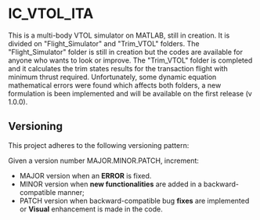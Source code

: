 # IC_VTOL_ITA

This is a multi-body VTOL simulator on MATLAB, still in creation. It is divided on 
"Flight_Simulator" and "Trim_VTOL" folders. The "Flight_Simulator" folder is still in creation
but the codes are available for anyone who wants to look or improve. The "Trim_VTOL" folder is completed and
it calculates the trim states results for the transaction flight with minimum thrust required. Unfortunately, some dynamic
equation mathematical errors were found which affects both folders, a new formulation is been implemented
and will be available on the first release (v 1.0.0).

## Versioning 

This project adheres to the following versioning pattern:

Given a version number MAJOR.MINOR.PATCH, increment:

- MAJOR version when an **ERROR** is fixed. 
- MINOR version when **new functionalities** are added in a backward-compatible manner;
- PATCH version when backward-compatible bug **fixes** are implemented or **Visual** enhancement is made in the code.